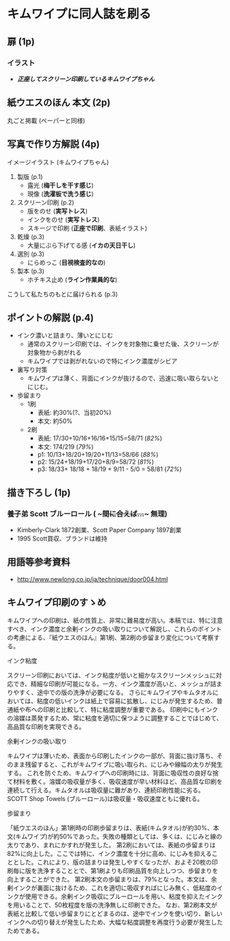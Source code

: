 # キムワイプに同人誌を刷る

## 扉 (1p)

### イラスト

- ***正座してスクリーン印刷しているキムワイプちゃん***

## 紙ウエスのほん 本文 (2p)

丸ごと掲載 (ペーパーと同様)

## 写真で作り方解説 (4p)

イメージイラスト (キムワイプちゃん)

1. 製版 (p.1)
    - 露光 (**梅干しを干す感じ**)
    - 現像 (**洗濯板で洗う感じ**)
2. スクリーン印刷 (p.2)
    - 版をのせ (**実写トレス**)
    - インクをのせ (**実写トレス**)
    - スキージで印刷 (**正座で印刷**、表紙イラスト)
3. 乾燥 (p.3)
    - 大量にぶら下げてる感 (**イカの天日干し**)
4. 選別 (p.3)
    - にらめっこ (**目視検査的なの**)
5. 製本 (p.3)
    - ホチキス止め (**ライン作業員的な**)

こうして私たちのもとに届けられる (p.3)

## ポイントの解説 (p.4)

- インク濃いと詰まり、薄いとにじむ
  - 通常のスクリーン印刷では、インクを対象物に乗せた後、スクリーンが対象物から剥がれる
  - キムワイプでは剥がれないので特にインク濃度がシビア
- 裏写り対策
  - キムワイプは薄く、背面にインクが抜けるので、迅速に吸い取らないとにじむ。
- 歩留まり
  - 1刷
    - 表紙: 約30%(?、当初20%)
    - 本文: 約50%
  - 2刷
    - 表紙: 17/30+10/16+16/16+15/15=58/71 (*82%*)
    - 本文: 174/219 (*79%*)
    - p1: 10/13+18/20+19/20+11/13=58/66 (*88%*)
    - p2: 15/24+18/19+17/20+8/9=58/72 (*81%*)
    - p3: 18/33+ 18/18 + 18/19 + 9/11 - 5/0 = 58/81 (*72%*)

## 描き下ろし (1p)

### 養子弟 Scott ブルーロール ( ~~~間に合えば…~~~ 無理)

- Kimberly-Clark 1872創業、Scott Paper Company 1897創業
- 1995 Scott買収、ブランドは維持

## 用語等参考資料

- http://www.newlong.co.jp/ja/technique/door004.html


## キムワイプ印刷のすゝめ

キムワイプへの印刷は、紙の性質上、非常に難易度が高い。本稿では、特に注意すべき、インク濃度と余剰インクの吸い取りについて解説し、これらのポイントの考慮による、『紙ウエスのほん』第1刷、第2刷の歩留まり変化について考察する。

インク粘度

スクリーン印刷においては、インク粘度が低いと細かなスクリーンメッシュに対応でき、精細な印刷が可能になる。一方、インク濃度が高いと、メッシュが詰まりやすく、途中での版の洗浄が必要になる。
さらにキムワイプやキムタオルにおいては、粘度の低いインクは紙上で容易に拡散し、にじみが発生するため、普通紙や布への印刷と比較して、特に粘度調整が重要である。
印刷中にもインクの溶媒は蒸発するため、常に粘度を適切に保つように調整することではじめて、高品質な印刷を実現できる。

余剰インクの吸い取り

キムワイプは薄いため、表面から印刷したインクの一部が、背面に抜け落ち、そのまま残留すると、これがキムワイプに吸い取られ、にじみや線幅の太りが発生する。
これを防ぐため、キムワイプへの印刷時には、背面に吸収性の良好な捨て材料を敷く。溶媒の吸収量が多く、吸収速度が早い材料ほど、高品質な印刷を連続して行える。キムタオルは吸収量に難があり、連続印刷性能に劣る。SCOTT Shop Towels (ブルーロール)は吸収量・吸収速度ともに優れる。

歩留まり

「紙ウエスのほん」第1刷時の印刷歩留まりは、表紙(キムタオル)が約30%、本文(キムワイプ)が約50%であった。失敗の種類としては、多くは、にじみと線の太りであり、まれにかすれが発生した。
第2刷においては、表紙の歩留まりは82%に向上した。ここでは特に、インク濃度を十分に高め、にじみを抑えることとした。これにより、版の詰まりは発生しやすくなったが、およそ20枚の印刷毎に版を洗浄することとで、第1刷よりも印刷品質を向上しつつ、歩留まりを向上することができた。
第2刷本文の歩留まりは、79%となった。本文は、余剰インクが裏面に抜けるため、これを適切に吸収すればにじみ無く、低粘度のインクが使用できる。余剰インク吸収にブルーロールを用い、粘度を抑えたインクを用いることで、50枚程度を版の洗浄無しに印刷できた。
なお、第2刷本文が表紙と比較して低い歩留まりにとどまるのは、途中でインクを使い切り、新しいインクへの切り替えが発生したため、大幅な粘度調整を再度行う必要が発生したためである。
